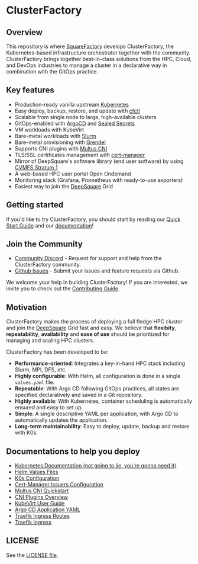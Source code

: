 # ClusterFactory

## Overview

This repository is where [SquareFactory](https://www.squarefactory.io) develops ClusterFactory, the Kubernetes-based infrastructure orchestrator together with the community. ClusterFactory brings together best-in-class solutions from the HPC, Cloud, and DevOps industries to manage a cluster in a declarative way in combination with the GitOps practice.

## Key features

- Production-ready vanilla upstream [Kubernetes](https://docs.clusterfactory.io/docs/main-concepts/k0s)
- Easy deploy, backup, restore, and update with [cfctl](https://docs.clusterfactory.io/docs/reference/cfctl)
- Scalable from single node to large, high-available clusters
- GitOps-enabled with [ArgoCD](https://docs.clusterfactory.io/docs/main-concepts/gitops/argocd) and [Sealed Secrets](https://docs.clusterfactory.io/docs/main-concepts/gitops/sealed-secrets)
- VM workloads with KubeVirt
- Bare-metal workloads with [Slurm](https://docs.clusterfactory.io/docs/main-concepts/apps/slurm)
- Bare-metal provisioning with [Grendel](https://docs.clusterfactory.io/docs/main-concepts/apps/grendel)
- Supports CNI plugins with [Multus CNI](https://docs.clusterfactory.io/docs/main-concepts/core-network/multus-cni)
- TLS/SSL certificates management with [cert-manager](https://docs.clusterfactory.io/docs/main-concepts/gitops/cert-manager)
- Mirror of DeepSquare's software library (end user software) by using [CVMFS Stratum 1](https://docs.clusterfactory.io/docs/main-concepts/apps/cvmfs)
- A web-based HPC user portal Open Ondemand
- Monitoring stack (Grafana, Prometheus with ready-to-use exporters)
- Easiest way to join the [DeepSquare](https://deepsquare.io) Grid

## Getting started

If you'd like to try ClusterFactory, you should start by reading our [Quick Start Guide](https://docs.clusterfactory.io/docs/getting-started/requirements-recommendations) and our [documentation](https://docs.clusterfactory.io/docs/overview/welcome)!

## Join the Community

- [Community Discord](https://discord.gg/zt4GF5HYHX) - Request for support and help from the ClusterFactory community.
- [Github Issues](https://github.com/deepsquare-io/ClusterFactory/issues) - Submit your issues and feature requests via Github.

We welcome your help in building ClusterFactory! If you are interested, we invite you to check
out the [Contributing Guide](./CONTRIBUTING.md).

## Motivation

ClusterFactory makes the process of deploying a full fledge HPC cluster and join the [DeepSquare](https://deepsquare.io) Grid fast and easy.
We believe that **flexibity**, **repeatability**, **availability** and **ease of use** should be prioritized
for managing and scaling HPC clusters.

ClusterFactory has been developed to be:

- **Performance-oriented**: Integrates a key-in-hand HPC stack including Slurm, MPI, DFS, etc.
- **Highly configurable**: With Helm, all configuration is done in a single `values.yaml` file.
- **Repeatable**: With Argo CD following GitOps practices, all states are specified declaratively and saved in a Git repository.
- **Highly available**: With Kubernetes, container scheduling is automatically ensured and easy to set up.
- **Simple**: A single descriptive YAML per application, with Argo CD to automatically updates the application.
- **Long-term maintainability**: Easy to deploy, update, backup and restore with K0s.

## Documentations to help you deploy

- [Kubernetes Documentation (not going to lie, you're gonna need it)](https://kubernetes.io/docs/concepts/)
- [Helm Values Files](https://helm.sh/docs/chart_template_guide/values_files/)
- [K0s Configuration](https://docs.k0sproject.io/v1.23.8+k0s.0/configuration/)
- [Cert-Manager Issuers Configuration](https://cert-manager.io/docs/configuration/)
- [Multus CNI Quickstart](https://github.com/k8snetworkplumbingwg/multus-cni/blob/master/docs/quickstart.md)
- [CNI Plugins Overview](https://www.cni.dev/plugins/current/)
- [KubeVirt User Guide](https://kubevirt.io/user-guide/)
- [Argo CD Application YAML](https://github.com/argoproj/argo-cd/blob/master/docs/operator-manual/application.yaml)
- [Traefik Ingress Routes](https://doc.traefik.io/traefik/routing/providers/kubernetes-crd/)
- [Traefik Ingress](https://doc.traefik.io/traefik/routing/providers/kubernetes-ingress/)

## LICENSE

See the [LICENSE file](./LICENSE).
